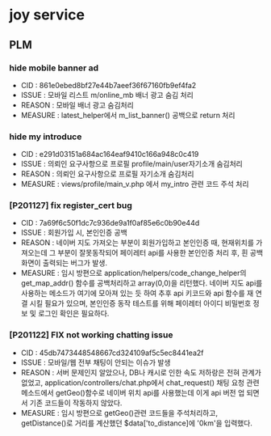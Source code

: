 # joy service

## PLM

### hide mobile banner ad

- CID : 861e0ebed8bf27e44b7aeef36f67160fb9ef4fa2
- ISSUE : 모바일 리스트 m/online_mb 배너 광고 숨김 처리
- REASON : 모바일 배너 광고 숨김처리
- MEASURE : latest_helper에서 m_list_banner() 공백으로 return 처리

### hide my introduce

- CID : e291d03151a684ac164eaf9410c166a948c0c419
- ISSUE : 의뢰인 요구사항으로 프로필 profile/main/user자기소개 숨김처리
- REASON : 의뢰인 요구사항으로 프로필 자기소개 숨김처리
- MEASURE : views/profile/main_v.php 에서 my_intro 관련 코드 주석 처리

### [P201127] fix register_cert bug

- CID : 7a69f6c50f1dc7c936de9a1f0af85e6c0b90e44d
- ISSUE : 회원가입 시, 본인인증 공백
- REASON : 네이버 지도 가져오는 부분이 회원가입하고 본인인증 때,
  현재위치를 가져오는데 그 부분이 잘못동작되어 페이레터 api를 사용한 본인인증 처리 후, 흰 공백화면이 출력되는 버그가 발생.
- MEASURE : 임시 방편으로 application/helpers/code_change_helper의 get_map_addr() 함수를 공백처리하고 array(0,0)을 리턴했다.
  네이버 지도 api를 사용하는 메소드가 여기에 모아져 있는 듯 하여 추후 api 키코드와 api 함수를 재 연결 시킬 필요가 있으며,
  본인인증 동작 테스트를 위해 페이레터 아이디 비밀번호 정보 및 로그인 확인은 필요하다.

### [P201122] FIX not working chatting issue

- CID : 45db7473448548667cd324109af5c5ec8441ea2f
- ISSUE : 모바일/웹 전부 채팅이 안되는 이슈가 발생
- REASON : 서버 문제인지 알았으나, DB나 캐시로 인한 속도 저하랑은 전혀 관계가 없었고,
  application/controllers/chat.php에서 chat_request() 채팅 요청 관련 메소드에서
  getGeo()함수로 네이버 위치 api를 사용했는데 이게 api 버전 업 되면서 기존 코드들이 작동하지 않았다.
- MEASURE : 임시 방편으로 getGeo()관련 코드들을 주석처리하고, getDistance()로 거리를 계산했던 $data['to_distance]에
  '0km'을 입력했다.
